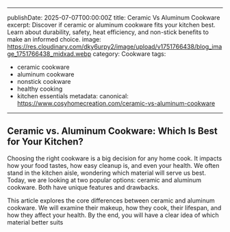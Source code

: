 
---
publishDate: 2025-07-07T00:00:00Z
title: Ceramic Vs Aluminum Cookware
excerpt: Discover if ceramic or aluminum cookware fits your kitchen best. Learn about durability, safety, heat efficiency, and non-stick benefits to make an informed choice.
image: https://res.cloudinary.com/dky6urpy2/image/upload/v1751766438/blog_image_1751766438_midxad.webp
category: Cookware
tags:
  - ceramic cookware
  - aluminum cookware
  - nonstick cookware
  - healthy cooking
  - kitchen essentials
metadata:
  canonical: https://www.cosyhomecreation.com/ceramic-vs-aluminum-cookware
---

## Ceramic vs. Aluminum Cookware: Which Is Best for Your Kitchen?

Choosing the right cookware is a big decision for any home cook. It impacts how your food tastes, how easy cleanup is, and even your health. We often stand in the kitchen aisle, wondering which material will serve us best. Today, we are looking at two popular options: ceramic and aluminum cookware. Both have unique features and drawbacks.

This article explores the core differences between ceramic and aluminum cookware. We will examine their makeup, how they cook, their lifespan, and how they affect your health. By the end, you will have a clear idea of which material better suits